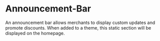 # Announcement-Bar

An announcement bar allows merchants to display custom updates and promote discounts. When added to a theme, this static section will be displayed on the homepage.

